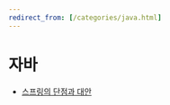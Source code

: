 ```yaml
---
redirect_from: [/categories/java.html]
---
```


# 자바

- [스프링의 단점과 대안](/spring-downsides-alternatives.md)
